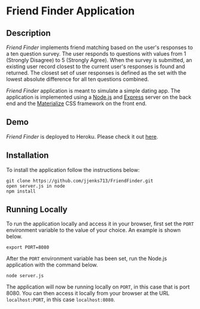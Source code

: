 # Friend Finder Application

## Description

*Friend Finder* implements friend matching based on the user's responses to a ten question survey. The user responds to questions with values from 1 (Strongly Disagree) to 5 (Strongly Agree). When the survey is submitted, an existing user record closest to the current user's responses is found and returned. The closest set of user responses is defined as the set with the lowest absolute difference for all ten questions combined.

*Friend Finder* application is meant to simulate a simple dating app. The application is implemented using a [Node.js](https://nodejs.org/en/) and [Express](https://expressjs.com/) server on the back end and the [Materialize](http://materializecss.com/) CSS framework on the front end.

## Demo
	
*Friend Finder* is deployed to Heroku. Please check it out [here]().

## Installation

To install the application follow the instructions below:

	git clone https://github.com/jjenks713/FriendFinder.git
	open server.js in node
	npm install
	
## Running Locally

To run the application locally and access it in your browser, first set the `PORT` environment variable to the value of your choice. An example is shown below.

	export PORT=8080
	
After the `PORT` environment variable has been set, run the Node.js application with the command below.

	node server.js
	
The application will now be running locally on `PORT`, in this case that is port 8080. You can then access it locally from your browser at the URL `localhost:PORT`, in this case `localhost:8080`.

